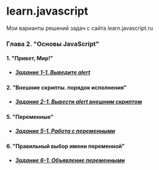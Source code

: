 # learn.javascript
Мои варианты решений задач с сайта learn.javascript.ru
### Глава 2. "Основы JavaScript"
#### 1. "Привет, Мир!"
  + ##### [Задание 1-1. Выведите alert](https://github.com/Resolut/learn.javascript/tree/master/ex1)
#### 2. "Внешние скрипты. порядок исполнения"
  + ##### [Задание 2-1. Вывести alert внешним скриптом](https://github.com/Resolut/learn.javascript/tree/master/ex2)
#### 5. "Переменные"
  + ##### [Задание 5-1. Работа с переменными](https://github.com/Resolut/learn.javascript/tree/master/ex3)
#### 6. "Правильный выбор имени переменной"
  + ##### [Задание 6-1. Объявление переменными](https://github.com/Resolut/learn.javascript/tree/master/ex3)